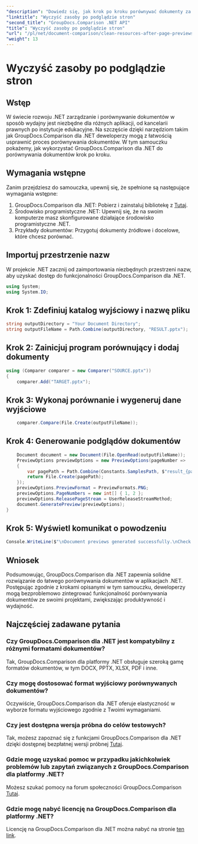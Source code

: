 ```yaml
---
"description": "Dowiedz się, jak krok po kroku porównywać dokumenty za pomocą GroupDocs.Comparison dla .NET. Ulepsz swoje aplikacje .NET dzięki wydajnemu zarządzaniu dokumentami."
"linktitle": "Wyczyść zasoby po podglądzie stron"
"second_title": "GroupDocs.Comparison .NET API"
"title": "Wyczyść zasoby po podglądzie stron"
"url": "/pl/net/document-comparison/clean-resources-after-page-previews/"
"weight": 13
---
```


# Wyczyść zasoby po podglądzie stron

## Wstęp
W świecie rozwoju .NET zarządzanie i porównywanie dokumentów w sposób wydajny jest niezbędne dla różnych aplikacji, od kancelarii prawnych po instytucje edukacyjne. Na szczęście dzięki narzędziom takim jak GroupDocs.Comparison dla .NET deweloperzy mogą z łatwością usprawnić proces porównywania dokumentów. W tym samouczku pokażemy, jak wykorzystać GroupDocs.Comparison dla .NET do porównywania dokumentów krok po kroku.
## Wymagania wstępne
Zanim przejdziesz do samouczka, upewnij się, że spełnione są następujące wymagania wstępne:
1. GroupDocs.Comparison dla .NET: Pobierz i zainstaluj bibliotekę z [Tutaj](https://releases.groupdocs.com/comparison/net/).
2. Środowisko programistyczne .NET: Upewnij się, że na swoim komputerze masz skonfigurowane działające środowisko programistyczne .NET.
3. Przykłady dokumentów: Przygotuj dokumenty źródłowe i docelowe, które chcesz porównać.

## Importuj przestrzenie nazw
W projekcie .NET zacznij od zaimportowania niezbędnych przestrzeni nazw, aby uzyskać dostęp do funkcjonalności GroupDocs.Comparison dla .NET.

```csharp
using System;
using System.IO;
```

## Krok 1: Zdefiniuj katalog wyjściowy i nazwę pliku
```csharp
string outputDirectory = "Your Document Directory";
string outputFileName = Path.Combine(outputDirectory, "RESULT.pptx");
```
## Krok 2: Zainicjuj program porównujący i dodaj dokumenty
```csharp
using (Comparer comparer = new Comparer("SOURCE.pptx"))
{
    comparer.Add("TARGET.pptx");
```
## Krok 3: Wykonaj porównanie i wygeneruj dane wyjściowe
```csharp
    comparer.Compare(File.Create(outputFileName));
```
## Krok 4: Generowanie podglądów dokumentów
```csharp
    Document document = new Document(File.OpenRead(outputFileName));
    PreviewOptions previewOptions = new PreviewOptions(pageNumber =>
    {
        var pagePath = Path.Combine(Constants.SamplesPath, $"result_{pageNumber}.png");
        return File.Create(pagePath);
    });
    previewOptions.PreviewFormat = PreviewFormats.PNG;
    previewOptions.PageNumbers = new int[] { 1, 2 };
    previewOptions.ReleasePageStream = UserReleaseStreamMethod;
    document.GeneratePreview(previewOptions);
}
```
## Krok 5: Wyświetl komunikat o powodzeniu
```csharp
Console.WriteLine($"\nDocument previews generated successfully.\nCheck output in {outputDirectory}.");
```

## Wniosek
Podsumowując, GroupDocs.Comparison dla .NET zapewnia solidne rozwiązanie do łatwego porównywania dokumentów w aplikacjach .NET. Postępując zgodnie z krokami opisanymi w tym samouczku, deweloperzy mogą bezproblemowo zintegrować funkcjonalność porównywania dokumentów ze swoimi projektami, zwiększając produktywność i wydajność.
## Najczęściej zadawane pytania
### Czy GroupDocs.Comparison dla .NET jest kompatybilny z różnymi formatami dokumentów?
Tak, GroupDocs.Comparison dla platformy .NET obsługuje szeroką gamę formatów dokumentów, w tym DOCX, PPTX, XLSX, PDF i inne.
### Czy mogę dostosować format wyjściowy porównywanych dokumentów?
Oczywiście, GroupDocs.Comparison dla .NET oferuje elastyczność w wyborze formatu wyjściowego zgodnie z Twoimi wymaganiami.
### Czy jest dostępna wersja próbna do celów testowych?
Tak, możesz zapoznać się z funkcjami GroupDocs.Comparison dla .NET dzięki dostępnej bezpłatnej wersji próbnej [Tutaj](https://releases.groupdocs.com/).
### Gdzie mogę uzyskać pomoc w przypadku jakichkolwiek problemów lub zapytań związanych z GroupDocs.Comparison dla platformy .NET?
Możesz szukać pomocy na forum społeczności GroupDocs.Comparison [Tutaj](https://forum.groupdocs.com/c/comparison/12).
### Gdzie mogę nabyć licencję na GroupDocs.Comparison dla platformy .NET?
Licencję na GroupDocs.Comparison dla .NET można nabyć na stronie [ten link](https://purchase.groupdocs.com/buy).